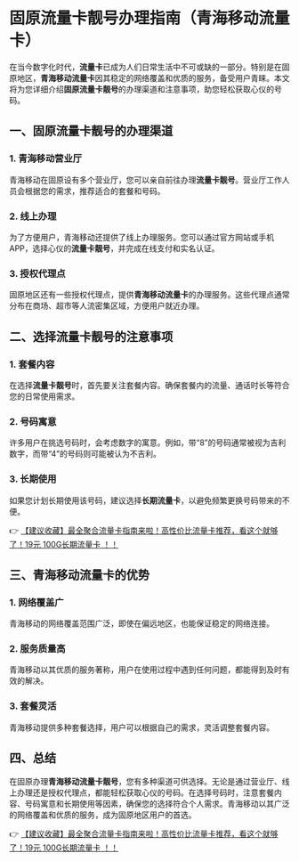 # 固原流量卡靓号办理指南（青海移动流量卡）

在当今数字化时代，**流量卡**已成为人们日常生活中不可或缺的一部分。特别是在固原地区，**青海移动流量卡**因其稳定的网络覆盖和优质的服务，备受用户青睐。本文将为您详细介绍**固原流量卡靓号**的办理渠道和注意事项，助您轻松获取心仪的号码。

## 一、固原流量卡靓号的办理渠道

### 1. 青海移动营业厅
青海移动在固原设有多个营业厅，您可以亲自前往办理**流量卡靓号**。营业厅工作人员会根据您的需求，推荐适合的套餐和号码。

### 2. 线上办理
为了方便用户，青海移动还提供了线上办理服务。您可以通过官方网站或手机APP，选择心仪的**流量卡靓号**，并完成在线支付和实名认证。

### 3. 授权代理点
固原地区还有一些授权代理点，提供**青海移动流量卡**的办理服务。这些代理点通常分布在商场、超市等人流密集区域，方便用户就近办理。

## 二、选择流量卡靓号的注意事项

### 1. 套餐内容
在选择**流量卡靓号**时，首先要关注套餐内容。确保套餐内的流量、通话时长等符合您的日常使用需求。

### 2. 号码寓意
许多用户在挑选号码时，会考虑数字的寓意。例如，带“8”的号码通常被视为吉利数字，而带“4”的号码则可能被认为不吉利。

### 3. 长期使用
如果您计划长期使用该号码，建议选择**长期流量卡**，以避免频繁更换号码带来的不便。

👉 [【建议收藏】最全聚合流量卡指南来啦！高性价比流量卡推荐，看这个就够了！19元 100G长期流量卡 ！！](https://bit.ly/Liuliangka)

## 三、青海移动流量卡的优势

### 1. 网络覆盖广
青海移动的网络覆盖范围广泛，即使在偏远地区，也能保证稳定的网络连接。

### 2. 服务质量高
青海移动以其优质的服务著称，用户在使用过程中遇到任何问题，都能得到及时有效的解决。

### 3. 套餐灵活
青海移动提供多种套餐选择，用户可以根据自己的需求，灵活调整套餐内容。

## 四、总结

在固原办理**青海移动流量卡靓号**，您有多种渠道可供选择。无论是通过营业厅、线上办理还是授权代理点，都能轻松获取心仪的号码。在选择号码时，注意套餐内容、号码寓意和长期使用等因素，确保您的选择符合个人需求。青海移动以其广泛的网络覆盖和优质的服务，成为固原地区用户的首选。

👉 [【建议收藏】最全聚合流量卡指南来啦！高性价比流量卡推荐，看这个就够了！19元 100G长期流量卡 ！！](https://bit.ly/Liuliangka)